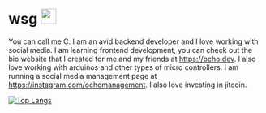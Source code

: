 
# wsg <img src="https://raw.githubusercontent.com/MartinHeinz/MartinHeinz/master/wave.gif" width="30px">
You can call me C. I am an avid backend developer and  I love working with social media. I am learning frontend development, you can check out the bio website that I  created for me and my friends at https://ocho.dev. I also love working with arduinos and other types of micro controllers. I am running a social media management page at https://instagram.com/ochomanagement. I also love investing in jitcoin.

[![Top Langs](https://github-readme-stats.vercel.app/api/top-langs/?username=hell&layout=compact)](https://github.com/anuraghazra/github-readme-stats)
